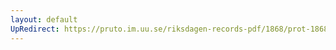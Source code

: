 ```yaml
---
layout: default
UpRedirect: https://pruto.im.uu.se/riksdagen-records-pdf/1868/prot-1868--fk--310/prot-1868--fk--310_050.pdf
---
```

